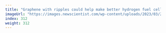 ```yaml
---
title: "Graphene with ripples could help make better hydrogen fuel cells"
imageUrl: "https://images.newscientist.com/wp-content/uploads/2023/03/24131935/SEI_149400829.jpg?width=788"
index: 312
weight: 312
---
```

